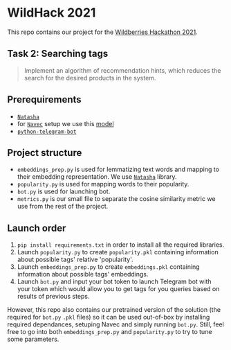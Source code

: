 # WildHack 2021

This repo contains our project for the [Wildberries Hackathon 2021](https://hack-app.wildberries.ru/contests/hack#/).

## Task 2: Searching tags

> Implement an algorithm of recommendation hints, which reduces the search for the desired products in the system.

## Prerequirements

- [`Natasha`](https://github.com/natasha/natasha/)
- for [`Navec`](https://github.com/natasha/navec/) setup we use this [model](https://storage.yandexcloud.net/natasha-navec/packs/navec_hudlit_v1_12B_500K_300d_100q.tar)
- [`python-telegram-bot`](https://python-telegram-bot.org/)

## Project structure

- `embeddings_prep.py` is used for lemmatizing text words and mapping to their embedding representation. We
  use [`Natasha`](https://github.com/natasha/natasha/)
  library.
- `popularity.py` is used for mapping words to their popularity.
- `bot.py` is used for launching bot.
- `metrics.py` is our small file to separate the cosine similarity metric we use from the rest of the project.

## Launch order

1. `pip install requirements.txt` in order to install all the required libraries.
1. Launch `popularity.py` to create `popularity.pkl` containing information about possible tags' relative 'popularity'.
1. Launch `embeddings_prep.py` to create `embeddings.pkl` containing information about possible tags' embeddings.
1. Launch `bot.py` and input your bot token to launch Telegram bot with your token which would allow you to get tags for you queries based on results of previous steps.

However, this repo also contains our pretrained version of the solution (the required for `bot.py` `.pkl` files) so it can be used out-of-box by installing required dependances, setuping Navec and simply running `bot.py`. Still, feel free to go into both `embeddings_prep.py` and `popularity.py` to try to tune some parameters.